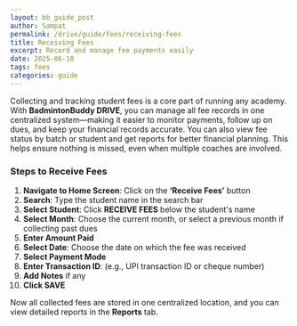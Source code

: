 ```yaml
---
layout: bb_guide_post
author: Sampat
permalink: /drive/guide/fees/receiving-fees
title: Receiving Fees
excerpt: Record and manage fee payments easily
date: 2025-06-10
tags: fees
categories: guide
---
```


Collecting and tracking student fees is a core part of running any academy. With **BadmintonBuddy DRIVE**, you can manage all fee records in one centralized system—making it easier to monitor payments, follow up on dues, and keep your financial records accurate. You can also view fee status by batch or student and get reports for better financial planning. This helps ensure nothing is missed, even when multiple coaches are involved.

### Steps to Receive Fees

1. **Navigate to Home Screen**: Click on the **‘Receive Fees’** button  
2. **Search**: Type the student name in the search bar  
3. **Select Student**: Click **RECEIVE FEES** below the student's name  
4. **Select Month**: Choose the current month, or select a previous month if collecting past dues  
5. **Enter Amount Paid**  
6. **Select Date**: Choose the date on which the fee was received  
7. **Select Payment Mode**  
8. **Enter Transaction ID**: (e.g., UPI transaction ID or cheque number)  
9. **Add Notes** if any  
10. **Click SAVE**

Now all collected fees are stored in one centralized location, and you can view detailed reports in the **Reports** tab.


